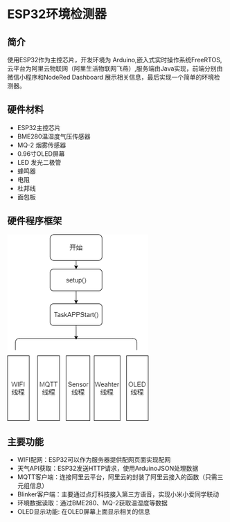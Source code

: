 ﻿# ESP32环境检测器
## 简介
使用ESP32作为主控芯片，开发环境为 Arduino,嵌入式实时操作系统FreeRTOS,云平台为阿里云物联网（阿里生活物联网飞燕）,服务端由Java实现，前端分别由微信小程序和NodeRed Dashboard 展示相关信息，最后实现一个简单的环境检测器。
## 硬件材料
* ESP32主控芯片
* BME280温湿度气压传感器
* MQ-2 烟雾传感器
* 0.96寸OLED屏幕
* LED 发光二极管
* 蜂鸣器
* 电阻
* 杜邦线
* 面包板
## 硬件程序框架
![硬件程序框架](./image/framework.png)
## 主要功能
* WIFI配网：ESP32可以作为服务器提供配网页面实现配网
* 天气API获取：ESP32发送HTTP请求，使用ArduinoJSON处理数据
* MQTT客户端：连接阿里云平台，阿里云的封装了阿里云接入的函数（只需三元组信息）
* Blinker客户端：主要通过点灯科技接入第三方语音，实现小米小爱同学联动
* 环境数据读取：通过BME280、MQ-2获取温湿度等数据
* OLED显示功能: 在OLED屏幕上面显示相关的信息

